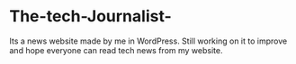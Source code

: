 # The-tech-Journalist-
Its a news website made by me in WordPress. Still working on it to improve and hope everyone can read tech news from my website. 
